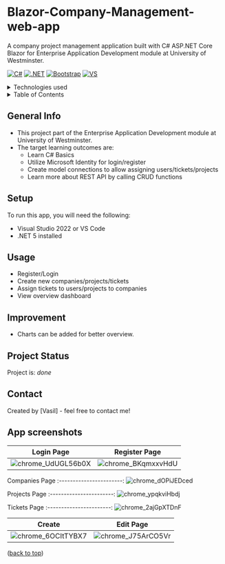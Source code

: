 # Blazor-Company-Management-web-app <a name="readme-top"></a> 
A company project management application built with C# ASP.NET Core Blazor for Enterprise Application Development module at University of Westminster.

[![C#][C#.com]][C#-url] [![.NET][.NET.com]][.NET-url] [![Bootstrap][Bootstrap.com]][Bootstrap-url] [![VS][VS.com]][VS-url] 

<!-- TABLE OF CONTENTS -->
<details>
  <summary>Technologies used</summary>
  <ol>
    <li>C#</li>
    <li>.NET ASP Core Blazor</li>
    <li>SQL Server</li>
    <li>ASP.NET Core Identity</li>
    <li>Bootstrap 4</li>
    <li>Visual Studio</li>
  </ol>
</details>

<!-- TABLE OF CONTENTS -->
<details>
  <summary>Table of Contents</summary>
  <ol>
    <li><a href="#general-info">General Info</a></li>
    <li><a href="#setup">Setup</a></li>
    <li><a href="#further-requirements">Further Requirements</a></li>
    <li><a href="#usage">Usage</a></li>
    <li><a href="#improvement">Room for Improvement</a></li>
    <li><a href="#project-status">Status</a></li>
    <li><a href="#contact">Contact</a></li>
    <li><a href="#app-screenshots">App Screenshots</a></li>

  </ol>
</details>

<!-- general-info -->
## General Info
- This project part of the Enterprise Application Development module at University of Westminster.
- The target learning outcomes are:
    - Learn C# Basics
    - Utilize Microsoft Identity for login/register
    - Create model connections to allow assigning users/tickets/projects
    - Learn more about REST API by calling CRUD functions

<!-- setup -->
## Setup
To run this app, you will need the following:
  - Visual Studio 2022 or VS Code
  - .NET 5 installed

<!-- usage -->
## Usage
- Register/Login
- Create new companies/projects/tickets
- Assign tickets to users/projects to companies
- View overview dashboard

<!-- improvement -->
## Improvement
- Charts can be added for better overview.

<!-- project-status -->
## Project Status
Project is: _done_

<!-- contact -->
## Contact
Created by [Vasil] - feel free to contact me!
<p align="right">

<!-- app-screenshots -->
## App screenshots
Login Page | Register Page 
:-----------------------:|:-----------------------:
![chrome_UdUGL56b0X](https://user-images.githubusercontent.com/78150846/196760645-e189f5ee-d410-434b-9009-583f8316c327.png)|![chrome_BKqmxxvHdU](https://user-images.githubusercontent.com/78150846/196760671-82cd3e0e-781b-49b6-9378-98771c30e2f5.png)

Companies Page 
:-----------------------:
![chrome_dOPiJEDced](https://user-images.githubusercontent.com/78150846/196762752-d49767d0-ef14-4d6b-9895-6295742bc272.png)

Projects Page 
:-----------------------:
![chrome_ypqkviHbdj](https://user-images.githubusercontent.com/78150846/196763013-0c0c6335-c21f-4c79-bb30-1031a2e6a6a1.png)

Tickets Page 
:-----------------------:
![chrome_2ajGpXTDnF](https://user-images.githubusercontent.com/78150846/196762719-6eb66ab9-a113-4817-940d-cee4844ecae1.png)

Create | Edit Page
:-----------------------:|:-----------------------:
![chrome_6OCItTYBX7](https://user-images.githubusercontent.com/78150846/196763273-8eb28e0d-4566-4077-8722-de88a6b64eb9.png)|![chrome_J75ArCO5Vr](https://user-images.githubusercontent.com/78150846/196763285-0f41a970-b5f0-4989-922f-6c4848204d85.png)

  (<a href="#readme-top">back to top</a>)</p>



<!-- MARKDOWN LINKS & IMAGES -->
<!--  [![Next][Next.js]][Next-url] [![React][React.js]][React-url] [![Vue][Vue.js]][Vue-url] [![Bootstrap][Bootstrap.com]][Bootstrap-url] [![JQuery][JQuery.com]][JQuery-url] -->
<!-- https://www.markdownguide.org/basic-syntax/#reference-style-links -->
[contributors-shield]: https://img.shields.io/github/contributors/github_username/repo_name.svg?style=for-the-badge
[contributors-url]: https://github.com/github_username/repo_name/graphs/contributors
[forks-shield]: https://img.shields.io/github/forks/github_username/repo_name.svg?style=for-the-badge
[forks-url]: https://github.com/github_username/repo_name/network/members
[stars-shield]: https://img.shields.io/github/stars/github_username/repo_name.svg?style=for-the-badge
[stars-url]: https://github.com/github_username/repo_name/stargazers
[issues-shield]: https://img.shields.io/github/issues/github_username/repo_name.svg?style=for-the-badge
[issues-url]: https://github.com/github_username/repo_name/issues
[license-shield]: https://img.shields.io/github/license/github_username/repo_name.svg?style=for-the-badge
[license-url]: https://github.com/github_username/repo_name/blob/master/LICENSE.txt
[linkedin-shield]: https://img.shields.io/badge/-LinkedIn-black.svg?style=for-the-badge&logo=linkedin&colorB=555
[linkedin-url]: https://linkedin.com/in/linkedin_username
[product-screenshot]: images/screenshot.png
[Next.js]: https://img.shields.io/badge/next.js-000000?style=for-the-badge&logo=nextdotjs&logoColor=white
[Next-url]: https://nextjs.org/
[React.js]: https://img.shields.io/badge/React-20232A?style=for-the-badge&logo=react&logoColor=61DAFB
[React-url]: https://reactjs.org/
[Vue.js]: https://img.shields.io/badge/Vue.js-35495E?style=for-the-badge&logo=vuedotjs&logoColor=4FC08D
[Vue-url]: https://vuejs.org/
[Angular.io]: https://img.shields.io/badge/Angular-DD0031?style=for-the-badge&logo=angular&logoColor=white
[Angular-url]: https://angular.io/
[Svelte.dev]: https://img.shields.io/badge/Svelte-4A4A55?style=for-the-badge&logo=svelte&logoColor=FF3E00
[Svelte-url]: https://svelte.dev/
[Laravel.com]: https://img.shields.io/badge/Laravel-FF2D20?style=for-the-badge&logo=laravel&logoColor=white
[Laravel-url]: https://laravel.com
[Bootstrap.com]: https://img.shields.io/badge/Bootstrap-563D7C?style=for-the-badge&logo=bootstrap&logoColor=white
[Bootstrap-url]: https://getbootstrap.com
[JQuery.com]: https://img.shields.io/badge/jQuery-0769AD?style=for-the-badge&logo=jquery&logoColor=white
[JQuery-url]: https://jquery.com 
[Xcode.com]: https://img.shields.io/badge/Xcode-007ACC?style=for-the-badge&logo=Xcode&logoColor=white
[Xcode-url]: https://developer.apple.com/xcode/
[Swift.com]: https://img.shields.io/badge/swift-F54A2A?style=for-the-badge&logo=swift&logoColor=white
[Swift-url]: https://docs.swift.org/swift-book/
[VS.com]: https://img.shields.io/badge/Visual_Studio-5C2D91?style=for-the-badge&logo=visual%20studio&logoColor=white
[VS-url]: https://visualstudio.microsoft.com/
[Java.com]: https://img.shields.io/badge/java-%23ED8B00.svg?style=for-the-badge&logo=java&logoColor=white
[Java-url]: [https://visualstudio.microsoft.com/](https://www.java.com/en/)
[C#.com]: https://img.shields.io/badge/c%23-%23239120.svg?style=for-the-badge&logo=c-sharp&logoColor=white
[C#-url]: https://learn.microsoft.com/en-us/dotnet/csharp/
[MYSQL.com]: https://img.shields.io/badge/MySQL-005C84?style=for-the-badge&logo=mysql&logoColor=white
[MYSQL-url]: https://www.mysql.com/
[.NET.com]: https://img.shields.io/badge/.NET-5C2D91?style=for-the-badge&logo=.net&logoColor=white
[.NET-url]: https://dotnet.microsoft.com/en-us/
